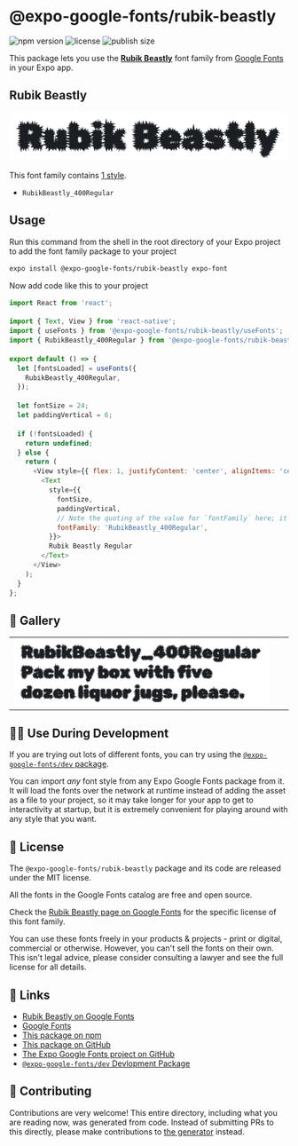 # @expo-google-fonts/rubik-beastly

![npm version](https://flat.badgen.net/npm/v/@expo-google-fonts/rubik-beastly)
![license](https://flat.badgen.net/github/license/expo/google-fonts)
![publish size](https://flat.badgen.net/packagephobia/install/@expo-google-fonts/rubik-beastly)

This package lets you use the [**Rubik Beastly**](https://fonts.google.com/specimen/Rubik+Beastly) font family from [Google Fonts](https://fonts.google.com/) in your Expo app.

## Rubik Beastly

![Rubik Beastly](./font-family.png)

This font family contains [1 style](#-gallery).

- `RubikBeastly_400Regular`

## Usage

Run this command from the shell in the root directory of your Expo project to add the font family package to your project
```sh
expo install @expo-google-fonts/rubik-beastly expo-font
```

Now add code like this to your project
```js
import React from 'react';

import { Text, View } from 'react-native';
import { useFonts } from '@expo-google-fonts/rubik-beastly/useFonts';
import { RubikBeastly_400Regular } from '@expo-google-fonts/rubik-beastly/400Regular';

export default () => {
  let [fontsLoaded] = useFonts({
    RubikBeastly_400Regular,
  });

  let fontSize = 24;
  let paddingVertical = 6;

  if (!fontsLoaded) {
    return undefined;
  } else {
    return (
      <View style={{ flex: 1, justifyContent: 'center', alignItems: 'center' }}>
        <Text
          style={{
            fontSize,
            paddingVertical,
            // Note the quoting of the value for `fontFamily` here; it expects a string!
            fontFamily: 'RubikBeastly_400Regular',
          }}>
          Rubik Beastly Regular
        </Text>
      </View>
    );
  }
};

```

## 🔡 Gallery


||||
|-|-|-|
|![RubikBeastly_400Regular](.//400Regular/RubikBeastly_400Regular.ttf.png)||||


## 👩‍💻 Use During Development

If you are trying out lots of different fonts, you can try using the [`@expo-google-fonts/dev` package](https://github.com/freeboub/google-fonts/tree/master/font-packages/dev#readme).

You can import *any* font style from any Expo Google Fonts package from it. It will load the fonts
over the network at runtime instead of adding the asset as a file to your project, so it may take longer
for your app to get to interactivity at startup, but it is extremely convenient
for playing around with any style that you want.

## 📖 License

The `@expo-google-fonts/rubik-beastly` package and its code are released under the MIT license.

All the fonts in the Google Fonts catalog are free and open source.

Check the [Rubik Beastly page on Google Fonts](https://fonts.google.com/specimen/Rubik+Beastly) for the specific license of this font family.

You can use these fonts freely in your products & projects - print or digital, commercial or otherwise. However, you can't sell the fonts on their own. This isn't legal advice, please consider consulting a lawyer and see the full license for all details.

## 🔗 Links

- [Rubik Beastly on Google Fonts](https://fonts.google.com/specimen/Rubik+Beastly)
- [Google Fonts](https://fonts.google.com/)
- [This package on npm](https://www.npmjs.com/package/@expo-google-fonts/rubik-beastly)
- [This package on GitHub](https://github.com/freeboub/google-fonts/tree/master/font-packages/rubik-beastly)
- [The Expo Google Fonts project on GitHub](https://github.com/freeboub/google-fonts)
- [`@expo-google-fonts/dev` Devlopment Package](https://github.com/freeboub/google-fonts/tree/master/font-packages/dev)

## 🤝 Contributing

Contributions are very welcome! This entire directory, including what you are reading now, was generated from code. Instead of submitting PRs to this directly, please make contributions to [the generator](https://github.com/freeboub/google-fonts/tree/master/packages/generator) instead.
